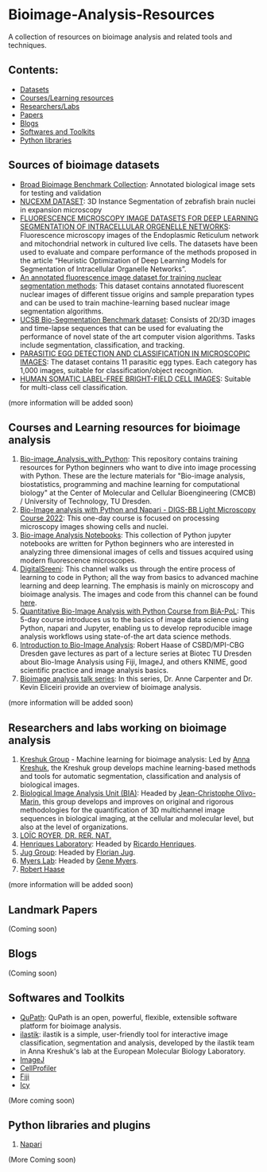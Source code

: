 # Bioimage-Analysis-Resources
A collection of resources on bioimage analysis and related tools and techniques.

## Contents:
- [Datasets](#sources-of-bioimage-datasets)
- [Courses/Learning resources](#courses-and-learning-resources-for-bioimage-analysis)
- [Researchers/Labs](#researchers-and-labs-working-on-bioimage-analysis)
- [Papers](#landmark-papers)
- [Blogs](#blogs)
- [Softwares and Toolkits](#softwares-and-toolkits)
- [Python libraries](#python-libraries-and-plugins)

## Sources of bioimage datasets

- [Broad Bioimage Benchmark Collection](https://bbbc.broadinstitute.org/image_sets): Annotated biological image sets for testing and validation
- [NUCEXM DATASET](https://ieee-dataport.org/documents/nucexm-dataset-nuclei-segmentation-expansion-microscopy): 3D Instance Segmentation of zebrafish brain nuclei in expansion microscopy
- [FLUORESCENCE MICROSCOPY IMAGE DATASETS FOR DEEP LEARNING SEGMENTATION OF INTRACELLULAR ORGENELLE NETWORKS](https://ieee-dataport.org/documents/fluorescence-microscopy-image-datasets-deep-learning-segmentation-intracellular-orgenelle): Fluorescence microscopy images of the Endoplasmic Reticulum network and mitochondrial network in cultured live cells. The datasets have been used to evaluate and compare performance of the methods proposed in the article “Heuristic Optimization of Deep Learning Models for Segmentation of Intracellular Organelle Networks”.
- [An annotated fluorescence image dataset for training nuclear segmentation methods](https://www.ebi.ac.uk/biostudies/studies/S-BSST265): This dataset contains annotated fluorescent nuclear images of different tissue origins and sample preparation types and can be used to train machine-learning based nuclear image segmentation algorithms.
- [UCSB Bio-Segmentation Benchmark dataset](https://bioimage.ucsb.edu/research/bio-segmentation): Consists of 2D/3D images and time-lapse sequences that can be used for evaluating the performance of novel state of the art computer vision algorithms. Tasks include segmentation, classification, and tracking.
- [PARASITIC EGG DETECTION AND CLASSIFICATION IN MICROSCOPIC IMAGES](https://ieee-dataport.org/competitions/parasitic-egg-detection-and-classification-microscopic-images): The dataset contains 11 parasitic egg types. Each category has 1,000 images, suitable for classification/object recognition.
- [HUMAN SOMATIC LABEL-FREE BRIGHT-FIELD CELL IMAGES](https://ieee-dataport.org/documents/human-somatic-label-free-bright-field-cell-images): Suitable for multi-class cell classification.

(more information will be added soon)

## Courses and Learning resources for bioimage analysis

1. [Bio-image_Analysis_with_Python](https://github.com/BiAPoL/Bio-image_Analysis_with_Python): This repository contains training resources for Python beginners who want to dive into image processing with Python. These are the lecture materials for "Bio-image analysis, biostatistics, programming and machine learning for computational biology" at the Center of Molecular and Cellular Bioengineering (CMCB) / University of Technology, TU Dresden.
2. [Bio-Image analysis with Python and Napari - DIGS-BB Light Microscopy Course 2022](https://biapol.github.io/DIGS-BB_LM_Course_Bio-Image_Analysis_2022/intro.html): This one-day course is focused on processing microscopy images showing cells and nuclei.
3. [Bio-image Analysis Notebooks](https://haesleinhuepf.github.io/BioImageAnalysisNotebooks/intro.html): This collection of Python jupyter notebooks are written for Python beginners who are interested in analyzing three dimensional images of cells and tissues acquired using modern fluorescence microscopes.
4. [DigitalSreeni](https://www.youtube.com/digitalsreeni): This channel walks us through the entire process of learning to code in Python; all the way from basics to advanced machine learning and deep learning. The emphasis is mainly on microscopy and bioimage analysis. The images and code from this channel can be found [here](https://github.com/bnsreenu/python_for_microscopists).
5. [Quantitative Bio-Image Analysis with Python Course from BiA-PoL](https://github.com/BiAPoL/Quantitative_Bio_Image_Analysis_with_Python_2022): This 5-day course introduces us to the basics of image data science using Python, napari and Jupyter, enabling us to develop reproducible image analysis workflows using state-of-the art data science methods.
6. [Introduction to Bio-Image Analysis](https://www.denbi.de/online-training-media-library/919-introduction-to-bioimaging): Robert Haase of CSBD/MPI-CBG Dresden gave lectures as part of a lecture series at Biotec TU Dresden about Bio-Image Analysis using Fiji, ImageJ, and others KNIME, good scientific practice and image analysis basics.
7. [Bioimage analysis talk series](https://www.ibiology.org/techniques/bioimage-analysis/): In this series, Dr. Anne Carpenter and Dr. Kevin Eliceiri provide an overview of bioimage analysis.

(more information will be added soon)

## Researchers and labs working on bioimage analysis

1. [Kreshuk Group](https://www.embl.org/groups/kreshuk/) - Machine learning for bioimage analysis: Led by [Anna Kreshuk](https://www.embl.org/people/person/f6c69f1e5895edd0a5b4577c1c21312c37abad3b950b90f2edba134b1bf45e06/), the Kreshuk group develops machine learning-based methods and tools for automatic segmentation, classification and analysis of biological images.
2. [Biological Image Analysis Unit (BIA)](https://research.pasteur.fr/en/team/bioimage-analysis/): Headed by [Jean-Christophe Olivo-Marin](https://research.pasteur.fr/en/member/jean-christophe-olivo-marin/), this group develops and improves on original and rigorous methodologies for the quantification of 3D multichannel image sequences in biological imaging, at the cellular and molecular level, but also at the level of organizations.
3. [LOÏC ROYER, DR. RER. NAT.](https://www.czbiohub.org/people/cz-biohub-staff/loic-royer-dr-rer-nat/)
4. [Henriques Laboratory](https://henriqueslab.github.io/): Headed by [Ricardo Henriques](https://henriqueslab.github.io/team/2013-09-01-RH/).
5. [Jug Group](https://humantechnopole.it/en/research-groups/jug-group/): Headed by [Florian Jug](https://humantechnopole.it/en/people/florian-jug/).
6. [Myers Lab](http://myerslab.mpi-cbg.de/): Headed by [Gene Myers](https://myerslab.mpi-cbg.de/people/gene/).
7. [Robert Haase](https://haesleinhuepf.github.io/)

(more information will be added soon)

## Landmark Papers

(Coming soon)

## Blogs

(Coming soon)

## Softwares and Toolkits

- [QuPath](https://qupath.github.io/): QuPath is an open, powerful, flexible, extensible software platform for bioimage analysis.
- [ilastik](https://www.ilastik.org/): ilastik is a simple, user-friendly tool for interactive image classification, segmentation and analysis, developed by the ilastik team in Anna Kreshuk's lab at the European Molecular Biology Laboratory.
- [ImageJ](https://imagej.nih.gov/ij/)
- [CellProfiler](https://cellprofiler.org/)
- [Fiji](https://fiji.sc/)
- [Icy](https://icy.bioimageanalysis.org/)
 


(More coming soon)

## Python libraries and plugins

1. [Napari](https://napari.org/stable/)

(More Coming soon)
